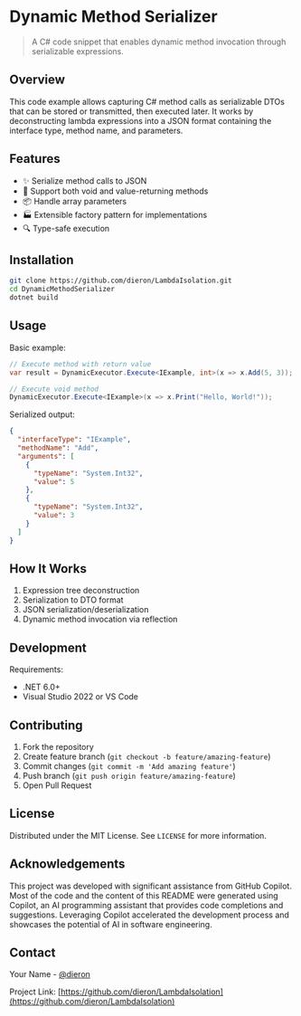 # Dynamic Method Serializer

> A C# code snippet that enables dynamic method invocation through serializable expressions.

## Overview

This code example allows capturing C# method calls as serializable DTOs that can be stored or transmitted, then executed later. It works by deconstructing lambda expressions into a JSON format containing the interface type, method name, and parameters.

## Features

- ✨ Serialize method calls to JSON
- 🔄 Support both void and value-returning methods
- 📦 Handle array parameters
- 🏭 Extensible factory pattern for implementations
- 🔍 Type-safe execution

## Installation

```bash
git clone https://github.com/dieron/LambdaIsolation.git
cd DynamicMethodSerializer
dotnet build
```

## Usage

Basic example:

```csharp
// Execute method with return value
var result = DynamicExecutor.Execute<IExample, int>(x => x.Add(5, 3));

// Execute void method
DynamicExecutor.Execute<IExample>(x => x.Print("Hello, World!"));
```

Serialized output:

```json
{
  "interfaceType": "IExample",
  "methodName": "Add",
  "arguments": [
    {
      "typeName": "System.Int32",
      "value": 5
    },
    {
      "typeName": "System.Int32", 
      "value": 3
    }
  ]
}
```

## How It Works

1. Expression tree deconstruction
2. Serialization to DTO format
3. JSON serialization/deserialization
4. Dynamic method invocation via reflection

## Development

Requirements:
- .NET 6.0+
- Visual Studio 2022 or VS Code

## Contributing

1. Fork the repository
2. Create feature branch (`git checkout -b feature/amazing-feature`)
3. Commit changes (`git commit -m 'Add amazing feature'`)
4. Push branch (`git push origin feature/amazing-feature`)
5. Open Pull Request

## License

Distributed under the MIT License. See `LICENSE` for more information.

## Acknowledgements

This project was developed with significant assistance from GitHub Copilot. Most of the code and the content of this README were generated using Copilot, an AI programming assistant that provides code completions and suggestions. Leveraging Copilot accelerated the development process and showcases the potential of AI in software engineering.

## Contact

Your Name - [@dieron](https://github.com/dieron)

Project Link: [https://github.com/dieron/LambdaIsolation](https://github.com/dieron/LambdaIsolation)
```
